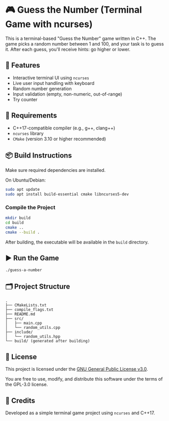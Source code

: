 # 🎮 Guess the Number (Terminal Game with ncurses)

This is a terminal-based "Guess the Number" game written in C++. The game picks a random number between 1 and 100, and your task is to guess it. After each guess, you'll receive hints: go higher or lower.

## 🚀 Features

- Interactive terminal UI using `ncurses`
- Live user input handling with keyboard
- Random number generation
- Input validation (empty, non-numeric, out-of-range)
- Try counter

## 🔧 Requirements

- C++17-compatible compiler (e.g., g++, clang++)
- `ncurses` library
- `CMake` (version 3.10 or higher recommended)

## 📦 Build Instructions

Make sure required dependencies are installed.

On Ubuntu/Debian:

```bash
sudo apt update
sudo apt install build-essential cmake libncurses5-dev
```

### Compile the Project

```bash
mkdir build
cd build
cmake ..
cmake --build .
```

After building, the executable will be available in the `build` directory.

## ▶️ Run the Game

```bash
./guess-a-number
```

## 🗂️ Project Structure

```
.
├── CMakeLists.txt
├── compile_flags.txt
├── README.md
├── src/
│   ├── main.cpp
│   └── random_utils.cpp
├── include/
│   └── random_utils.hpp
└── build/ (generated after building)
```

## 📜 License

This project is licensed under the [GNU General Public License v3.0](https://github.com/fsb3rke/terminal-games/blob/main/LICENSE).

You are free to use, modify, and distribute this software under the terms of the GPL-3.0 license.

## 🙌 Credits

Developed as a simple terminal game project using `ncurses` and C++17.
